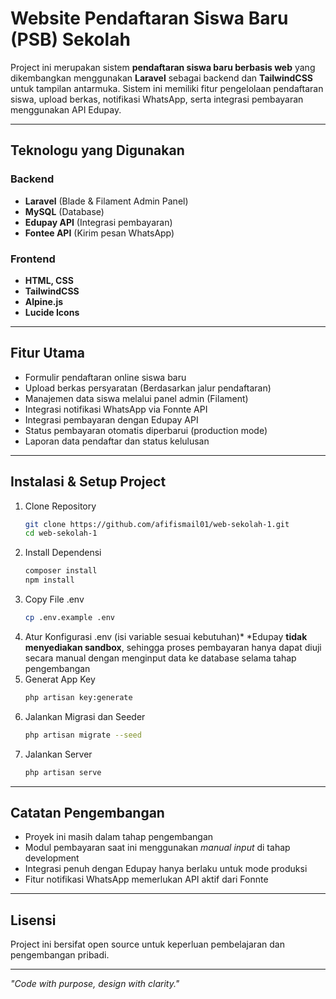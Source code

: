 # Website Pendaftaran Siswa Baru (PSB) Sekolah

Project ini merupakan sistem **pendaftaran siswa baru berbasis web** yang dikembangkan menggunakan **Laravel** sebagai backend dan **TailwindCSS** untuk tampilan antarmuka. Sistem ini memiliki fitur pengelolaan pendaftaran siswa, upload berkas, notifikasi WhatsApp, serta integrasi pembayaran menggunakan API Edupay.

---

## Teknologu yang Digunakan

### Backend
- **Laravel** (Blade & Filament Admin Panel)
- **MySQL** (Database)
- **Edupay API** (Integrasi pembayaran)
- **Fontee API** (Kirim pesan WhatsApp)

### Frontend
- **HTML, CSS**
- **TailwindCSS**
- **Alpine.js**
- **Lucide Icons**

---

## Fitur Utama
- Formulir pendaftaran online siswa baru
- Upload berkas persyaratan (Berdasarkan jalur pendaftaran)
- Manajemen data siswa melalui panel admin (Filament)
- Integrasi notifikasi WhatsApp via Fonnte API
- Integrasi pembayaran dengan Edupay API
- Status pembayaran otomatis diperbarui (production mode)
- Laporan data pendaftar dan status kelulusan

---
## Instalasi & Setup Project
1. Clone Repository
   ```bash
   git clone https://github.com/afifismail01/web-sekolah-1.git
   cd web-sekolah-1
2. Install Dependensi
   ```bash
   composer install
   npm install
3. Copy File .env
   ```bash
   cp .env.example .env
4. Atur Konfigurasi .env (isi variable sesuai kebutuhan)*
   *Edupay **tidak menyediakan sandbox**, sehingga proses pembayaran hanya dapat diuji secara manual dengan menginput data ke database selama tahap pengembangan
5. Generat App Key
   ```bash
   php artisan key:generate
6. Jalankan Migrasi dan Seeder 
   ```bash
   php artisan migrate --seed
7. Jalankan Server
   ```bash
   php artisan serve

---

## Catatan Pengembangan
- Proyek ini masih dalam tahap pengembangan
- Modul pembayaran saat ini menggunakan *manual input* di tahap development
- Integrasi penuh dengan Edupay hanya berlaku untuk mode produksi
- Fitur notifikasi WhatsApp memerlukan API aktif dari Fonnte

---

## Lisensi
Project ini bersifat open source untuk keperluan pembelajaran dan pengembangan pribadi.

---

*"Code with purpose, design with clarity."*
